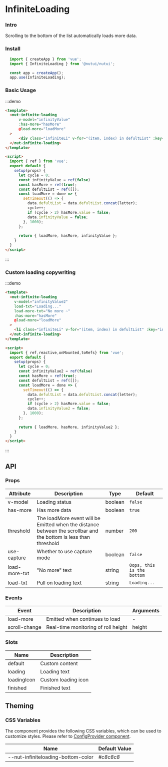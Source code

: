# InfiniteLoading

### Intro

Scrolling to the bottom of the list automatically loads more data.

### Install

```javascript
  import { createApp } from 'vue';
  import { InfiniteLoading } from '@nutui/nutui';

  const app = createApp();
  app.use(InfiniteLoading);
```

### Basic Usage

:::demo

```html
<template>
  <nut-infinite-loading
      v-model="infinityValue"
      :has-more="hasMore"
      @load-more="loadMore"
  >
      <div class="infiniteLi" v-for="(item, index) in defultList" :key="index">{{item}}</div>
  </nut-infinite-loading>
</template>

<script>
  import { ref } from 'vue';
  export default {
    setup(props) {
      let cycle = 0;
      const infinityValue = ref(false)
      const hasMore = ref(true);
      const defultList = ref([]);
      const loadMore = done => {  
        setTimeout(() => {
          data.defultList = data.defultList.concat(letter);
          cycle++;
          if (cycle > 2) hasMore.value = false;
          data.infinityValue = false;
        }, 1000); 
      };
      
      return { loadMore, hasMore, infinityValue };
    }
  }
</script>
```

:::
### Custom loading copywriting

:::demo

```html
<template>
  <nut-infinite-loading
    v-model="infinityValue2"
    load-txt="Loading..."
    load-more-txt="No more ~"
    :has-more="hasMore"
    @load-more="loadMore"
  >
    <li class="infiniteLi" v-for="(item, index) in defultList" :key="index">{{ item }}</li>
  </nut-infinite-loading>
</template>

<script>
  import { ref,reactive,onMounted,toRefs} from 'vue';
  export default {
    setup(props) {
      let cycle = 0;
      const infinityValue2 = ref(false)
      const hasMore = ref(true);
      const defultList = ref([]);
      const loadMore = done => {  
        setTimeout(() => {
          data.defultList = data.defultList.concat(letter);
          cycle++;
          if (cycle > 2) hasMore.value = false;
          data.infinityValue2 = false;
        }, 1000); 
      };
      
      return { loadMore, hasMore, infinityValue2 };
    }
  }
</script>
```

:::

## API

### Props

| Attribute        | Description                                                                                                        | Type    | Default          |
|------------------|--------------------------------------------------------------------------------------------------------------------|---------|------------------|
| v-model          | Loading status                                                                                                     | boolean | `false`           |
| has-more         | Has more data                                                                                                      | boolean | `true`           |
| threshold        | The loadMore event will be Emitted when the distance between the scrollbar and the bottom is less than threshold   | number  | `200`            |
| use-capture      | Whether to use capture mode                                                                                        | boolean | `false`          |
| load-more-txt    | "No more" text                                                                                                     | string  | `Oops, this is the bottom`|
| load-txt         | Pull on loading text                                                                                                | string  | `Loading...`      |

### Events

| Event          | Description                         | Arguments      |
|----------------|-------------------------------------|----------------|
| load-more      | Emitted when continues to load      | -         |
| scroll-change  | Real-time monitoring of roll height | height         |

### Slots

| Name | Description  | 
|--------|----------------|
| default  | Custom content |
| loading  | Loading text |
| loadingIcon  | Custom loading icon |
| finished  | Finished text |

## Theming

### CSS Variables

The component provides the following CSS variables, which can be used to customize styles. Please refer to [ConfigProvider component](#/en-US/config-provider).

| Name | Default Value | 
| --------------------------------------- | -------------------------- | 
| --nut-infiniteloading-bottom-color       | _#c8c8c8_        | 